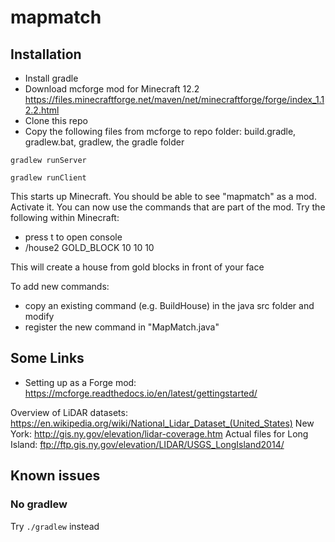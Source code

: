 # mapmatch

## Installation

* Install gradle
* Download mcforge mod for Minecraft 12.2 https://files.minecraftforge.net/maven/net/minecraftforge/forge/index_1.12.2.html
* Clone this repo
* Copy the following files from mcforge to repo folder: build.gradle, gradlew.bat, gradlew, the gradle folder

```
gradlew runServer
```
```
gradlew runClient
```
This starts up Minecraft. You should be able to see "mapmatch" as a mod. Activate it.
You can now use the commands that are part of the mod. Try the following within Minecraft:
* press t to open console
* /house2 GOLD_BLOCK 10 10 10

This will create a house from gold blocks in front of your face

To add new commands:
* copy an existing command (e.g. BuildHouse) in the java src folder and modify
* register the new command in "MapMatch.java"

## Some Links
* Setting up as a Forge mod: https://mcforge.readthedocs.io/en/latest/gettingstarted/

 
Overview of LiDAR datasets: https://en.wikipedia.org/wiki/National_Lidar_Dataset_(United_States)
New York: http://gis.ny.gov/elevation/lidar-coverage.htm
Actual files for Long Island: ftp://ftp.gis.ny.gov/elevation/LIDAR/USGS_LongIsland2014/

## Known issues
### No gradlew
Try `./gradlew` instead
